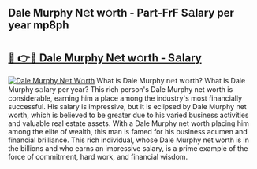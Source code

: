 ## Dale Murphy N𝚎t w𝚘rth - Part-FrF S𝚊lary per year mp8ph

# <h2><a href="http://gc468b.nevu.top/?p=Dale+Murphy">🔗 👉🔴 Dale Murphy N𝚎t w𝚘rth - S𝚊lary</a></h2>

[![Dale Murphy N𝚎t W𝚘rth](https://i.imgur.com/Oavwk0R.jpeg)](http://gc468b.nevu.top/?p=Dale+Murphy)
What is Dale Murphy n𝚎t w𝚘rth? What is Dale Murphy s𝚊lary per year?
This rich person's Dale Murphy net worth is considerable, earning him a place among the industry's most financially successful. His salary is impressive, but it is eclipsed by Dale Murphy net worth, which is believed to be greater due to his varied business activities and valuable real estate assets. With a Dale Murphy net worth placing him among the elite of wealth, this man is famed for his business acumen and financial brilliance. This rich individual, whose Dale Murphy net worth is in the billions and who earns an impressive salary, is a prime example of the force of commitment, hard work, and financial wisdom.
